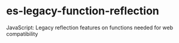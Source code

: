 # es-legacy-function-reflection
JavaScript: Legacy reflection features on functions needed for web compatibility
